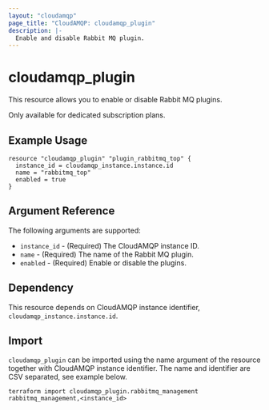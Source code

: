 ```yaml
---
layout: "cloudamqp"
page_title: "CloudAMQP: cloudamqp_plugin"
description: |-
  Enable and disable Rabbit MQ plugin.
---
```


# cloudamqp_plugin

This resource allows you to enable or disable Rabbit MQ plugins.

Only available for dedicated subscription plans.

## Example Usage

```hcl
resource "cloudamqp_plugin" "plugin_rabbitmq_top" {
  instance_id = cloudamqp_instance.instance.id
  name = "rabbitmq_top"
  enabled = true
}
```

## Argument Reference

The following arguments are supported:

* `instance_id` - (Required) The CloudAMQP instance ID.
* `name`        - (Required) The name of the Rabbit MQ plugin.
* `enabled`     - (Required) Enable or disable the plugins.

## Dependency

This resource depends on CloudAMQP instance identifier, `cloudamqp_instance.instance.id`.

## Import

`cloudamqp_plugin` can be imported using the name argument of the resource together with CloudAMQP instance identifier. The name and identifier are CSV separated, see example below.

`terraform import cloudamqp_plugin.rabbitmq_management rabbitmq_management,<instance_id>`
